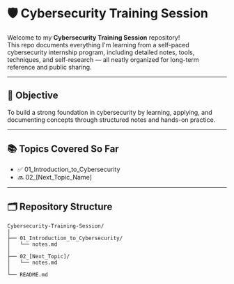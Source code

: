 # 🛡️ Cybersecurity Training Session

Welcome to my **Cybersecurity Training Session** repository!  
This repo documents everything I'm learning from a self-paced cybersecurity internship program, including detailed notes, tools, techniques, and self-research — all neatly organized for long-term reference and public sharing.

---

## 🎯 Objective

To build a strong foundation in cybersecurity by learning, applying, and documenting concepts through structured notes and hands-on practice.

---

## 📚 Topics Covered So Far

- ✅ 01_Introduction_to_Cybersecurity
- 🔜 02_[Next_Topic_Name]

---

## 🗂️ Repository Structure

```
Cybersecurity-Training-Session/
│
├── 01_Introduction_to_Cybersecurity/
│   └── notes.md
│
├── 02_[Next_Topic]/
│   └── notes.md
│
└── README.md
```
